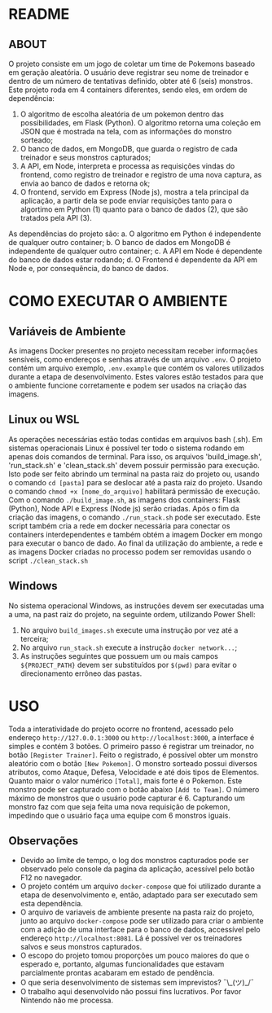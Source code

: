 # README

## ABOUT 

O projeto consiste em um jogo de coletar um time de Pokemons baseado em geração aleatória. O usuário deve registrar seu nome de treinador e dentro de um número de tentativas definido, obter até 6 (seis) monstros. Este projeto roda em 4 containers diferentes, sendo eles, em ordem de dependência:

1. O algoritmo de escolha aleatória de um pokemon dentro das possibilidades, em Flask (Python). O algoritmo retorna uma coleção em JSON que é mostrada na tela, com as informações do monstro sorteado;
2. O banco de dados, em MongoDB, que guarda o registro de cada treinador e seus monstros capturados;
3. A API, em Node, interpreta e processa as requisições vindas do frontend, como registro de treinador e registro de uma nova captura, as envia ao banco de dados e retorna ok;
4. O frontend, servido em Express (Node js), mostra a tela principal da aplicação, a partir dela se pode enviar requisições tanto para o algortimo em Python (1) quanto para o banco de  dados (2), que são tratados pela API (3).

As dependências do projeto são:
a. O algoritmo em Python é independente de qualquer outro container;
b. O banco de dados em MongoDB é independente de qualquer outro container;
c. A API em Node é dependente do banco de dados estar rodando;
d. O Frontend é dependente da API em Node e, por consequência, do banco de dados.




# COMO EXECUTAR O AMBIENTE

## Variáveis de Ambiente

As imagens Docker presentes no projeto necessitam receber informações sensíveis, como endereços e senhas através de um arquivo ```.env```. O projeto contém um arquivo exemplo, ```.env.example``` que contém os valores utilizados durante a etapa de desenvolvimento. Estes valores estão testados para que o ambiente funcione corretamente e podem ser usados na criação das imagens.

## Linux ou WSL

As operações necessárias estão todas contidas em arquivos bash (.sh). Em sistemas operacionais Linux é possível ter todo o sistema rodando em apenas dois comandos de terminal.
Para isso, os arquivos 'build_image.sh', 'run_stack.sh' e 'clean_stack.sh' devem possuir permissão para execução. Isto pode ser feito abrindo um terminal na pasta raiz do projeto ou, usando o comando ```cd [pasta]``` para se deslocar até a pasta raiz do projeto. Usando o comando ```chmod +x [nome_do_arquivo]``` habilitará permissão de execução.
Com o comando ```./build_image.sh```, as imagens dos containers: Flask (Python), Node API e Express (Node js) serão criadas.
Após o fim da criação das imagens, o comando ```./run_stack.sh``` pode ser executado.
Este script também cria a rede em docker necessária para conectar os containers interdependentes e também obtém a imagem Docker em mongo para executar o banco de dado.
Ao final da utilização do ambiente, a rede e as imagens Docker criadas no processo podem ser removidas usando o script ```./clean_stack.sh```




## Windows

No sistema operacional Windows, as instruções devem ser executadas uma a uma, na past raiz do projeto, na seguinte ordem, utilizando Power Shell:
1. No arquivo ```build_images.sh``` execute uma instrução por vez até a terceira;
2. No arquivo ```run_stack.sh``` execute a instrução ```docker network...```;
3. As instruções seguintes que possuem um ou mais campos ```${PROJECT_PATH}``` devem ser substituídos por ```$(pwd)``` para evitar o direcionamento errôneo das pastas.




# USO

Toda a interatividade do projeto ocorre no frontend, acessado pelo endereço ```http://127.0.0.1:3000``` ou ```http://localhost:3000```, a interface é simples e contém 3 botões.
O primeiro passo é registrar um treinador, no botão ```[Register Trainer]```. Feito o registrado, é possível obter um monstro aleatório com o botão ```[New Pokemon]```. 
O monstro sorteado possui diversos atributos, como Ataque, Defesa, Velocidade e até dois tipos de Elementos. Quanto maior o valor numérico ```[Total]```, mais forte é o Pokemon. Este monstro pode ser capturado com o botão abaixo ```[Add to Team]```.
O número máximo de monstros que o usuário pode capturar é 6. Capturando um monstro faz com que seja feita uma nova requisição de pokemon, impedindo que o usuário faça uma equipe com 6 monstros iguais.




## Observações

- Devido ao limite de tempo, o log dos monstros capturados pode ser observado pelo console da pagina da aplicação, acessível pelo botão F12 no navegador.
- O projeto contém um arquivo ```docker-compose``` que foi utilizado durante a etapa de desenvolvimento e, então, adaptado para ser executado sem esta dependência.
- O arquivo de variaveis de ambiente presente na pasta raiz do projeto, junto ao arquivo ```docker-compose``` pode ser utilizado para criar o ambiente com a adição de uma interface para o banco de dados, accessível pelo endereço ```http://localhost:8081```. Lá é possível ver os treinadores salvos e seus monstros capturados.
- O escopo do projeto tomou proporções um pouco maiores do que o esperado e, portanto, algumas funcionalidades que estavam parcialmente prontas acabaram em estado de pendência.
- O que seria desenvolvimento de sistemas sem imprevistos? ¯\\\_(ツ)\_/¯
- O trabalho aqui desenvolvido não possui fins lucrativos. Por favor Nintendo não me processa.